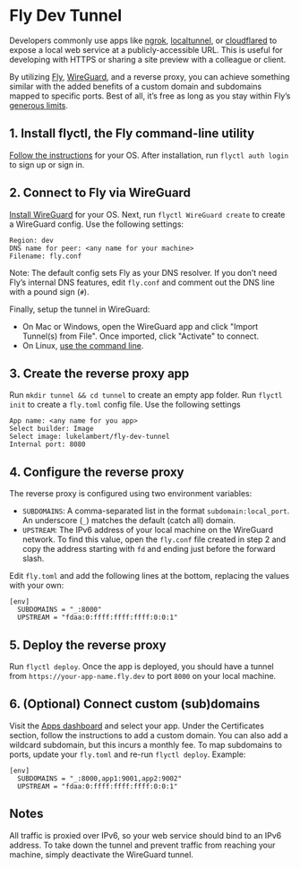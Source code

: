 # Fly Dev Tunnel

Developers commonly use apps like [ngrok](https://ngrok.com), [localtunnel](https://localtunnel.github.io/www/), or [cloudflared](https://github.com/cloudflare/cloudflared) to expose a local web service at a publicly-accessible URL. This is useful  for developing with HTTPS or sharing a site preview with a colleague or client.

By utilizing [Fly](https://fly.io), [WireGuard](https://www.WireGuard.com), and a reverse proxy, you can achieve something similar with the added benefits of a custom domain and subdomains mapped to specific ports. Best of all, it’s free as long as you stay within Fly’s [generous limits](https://fly.io/docs/about/pricing/).

## 1. Install flyctl, the Fly command-line utility

[Follow the instructions](https://fly.io/docs/flyctl/installing/) for your OS. After installation, run `flyctl auth login` to sign up or sign in.

## 2. Connect to Fly via WireGuard

[Install WireGuard](https://www.WireGuard.com/install/) for your OS. Next, run `flyctl WireGuard create` to create a WireGuard config. Use the following settings:

```
Region: dev
DNS name for peer: <any name for your machine>
Filename: fly.conf
```

Note: The default config sets Fly as your DNS resolver. If you don’t need Fly’s internal DNS features, edit `fly.conf` and comment out the DNS line with a pound sign (`#`).

Finally, setup the tunnel in WireGuard:
- On Mac or Windows, open the WireGuard app and click "Import Tunnel(s) from File". Once imported, click "Activate" to connect.
- On Linux, [use the command line](https://fly.io/docs/reference/WireGuard/).

## 3. Create the reverse proxy app

Run `mkdir tunnel && cd tunnel` to create an empty app folder. Run `flyctl init` to create a `fly.toml` config file. Use the following settings

```
App name: <any name for you app>
Select builder: Image
Select image: lukelambert/fly-dev-tunnel
Internal port: 8080
```

## 4. Configure the reverse proxy

The reverse proxy is configured using two environment variables:

- `SUBDOMAINS`: A comma-separated list in the format `subdomain:local_port`. An underscore (`_`) matches the default (catch all) domain.
- `UPSTREAM`: The IPv6 address of your local machine on the WireGuard network. To find this value, open the `fly.conf` file created in step 2 and copy the address starting with `fd` and ending just before the forward slash.

Edit `fly.toml` and add the following lines at the bottom, replacing the values with your own:

```
[env]
  SUBDOMAINS = "_:8000"
  UPSTREAM = "fdaa:0:ffff:ffff:ffff:0:0:1"
```

## 5. Deploy the reverse proxy

Run `flyctl deploy`. Once the app is deployed, you should have a tunnel from `https://your-app-name.fly.dev` to port `8000` on your local machine.


## 6. (Optional) Connect custom (sub)domains

Visit the [Apps dashboard](https://fly.io/apps/) and select your app. Under the Certificates section, follow the instructions to add a custom domain. You can also add a wildcard subdomain, but this incurs a monthly fee. To map subdomains to ports, update your `fly.toml` and re-run `flyctl deploy`. Example:

```
[env]
  SUBDOMAINS = "_:8000,app1:9001,app2:9002"
  UPSTREAM = "fdaa:0:ffff:ffff:ffff:0:0:1"
```

## Notes

All traffic is proxied over IPv6, so your web service should bind to an IPv6 address. To take down the tunnel and prevent traffic from reaching your machine, simply deactivate the WireGuard tunnel.
